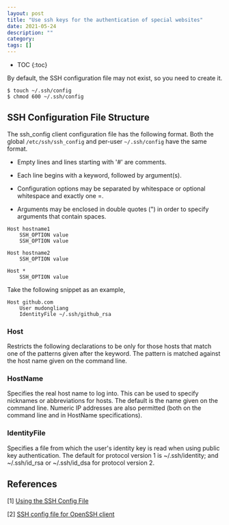 ```yaml
---
layout: post
title: "Use ssh keys for the authentication of special websites"
date: 2021-05-24
description: ""
category: 
tags: []
---
```

* TOC
{:toc}

By default, the SSH configuration file may not exist, so you need to create it.

```
$ touch ~/.ssh/config
$ chmod 600 ~/.ssh/config
```

## SSH Configuration File Structure

The ssh_config client configuration file has the following format. Both the global `/etc/ssh/ssh_config` and per-user `~/.ssh/config` have the same format.

- Empty lines and lines starting with '#' are comments.

- Each line begins with a keyword, followed by argument(s).

- Configuration options may be separated by whitespace or optional whitespace and exactly one =.

- Arguments may be enclosed in double quotes (") in order to specify arguments that contain spaces.


```
Host hostname1
    SSH_OPTION value
    SSH_OPTION value

Host hostname2
    SSH_OPTION value

Host *
    SSH_OPTION value
```

Take the following snippet as an example,

```
Host github.com
    User mudongliang
    IdentityFile ~/.ssh/github_rsa

```

### Host

Restricts the following declarations to be only for those hosts that match one of the patterns given after the keyword. The pattern is matched against the host name given on the command line.

### HostName

Specifies the real host name to log into. This can be used to specify nicknames or abbreviations for hosts. The default is the name given on the command line. Numeric IP addresses are also permitted (both on the command line and in HostName specifications).

### IdentityFile

Specifies a file from which the user's identity key is read when using public key authentication. The default for protocol version 1 is ~/.ssh/identity; and ~/.ssh/id_rsa or ~/.ssh/id_dsa for protocol version 2.

## References

[1] [Using the SSH Config File](https://linuxize.com/post/using-the-ssh-config-file/)

[2] [SSH config file for OpenSSH client](https://www.ssh.com/academy/ssh/config#format-of-ssh-client-config-file-ssh_config)
